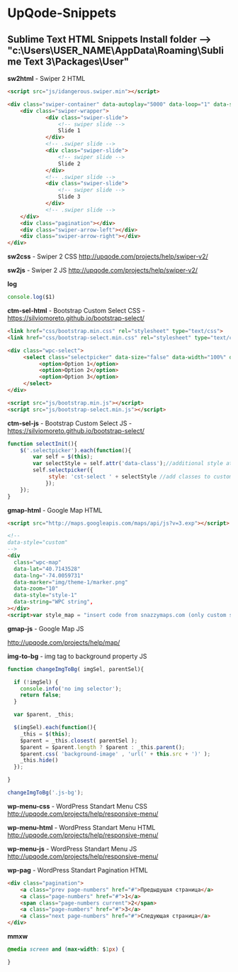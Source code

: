 # UpQode-Snippets

Sublime Text HTML Snippets
Install folder --> "c:\Users\USER_NAME\AppData\Roaming\Sublime Text 3\Packages\User\"
---

__sw2html__ - Swiper 2 HTML

```html
<script src="js/idangerous.swiper.min"></script>

<div class="swiper-container" data-autoplay="5000" data-loop="1" data-speed="1000" data-slides-per-view="responsive" data-add-slides="1" data-xs-slides="1" data-sm-slides="1" data-md-slides="1" data-lg-slides="1">
    <div class="swiper-wrapper">
            <div class="swiper-slide">
                <!-- swiper slide -->
                Slide 1
            </div>
            <!-- .swiper slide -->
            <div class="swiper-slide">
                <!-- swiper slide -->
                Slide 2
            </div>
            <!-- .swiper slide -->
            <div class="swiper-slide">
                <!-- swiper slide -->
                Slide 3
            </div>
            <!-- .swiper slide -->
    </div>
    <div class="pagination"></div>
    <div class="swiper-arrow-left"></div>
    <div class="swiper-arrow-right"></div>
</div>
```

__sw2css__ - Swiper 2 CSS
http://upqode.com/projects/help/swiper-v2/

__sw2js__ - Swiper 2 JS
http://upqode.com/projects/help/swiper-v2/

__log__

```js
console.log($1)
```

__ctm-sel-html__ - Bootstrap Custom Select CSS - https://silviomoreto.github.io/bootstrap-select/

```html
<link href="css/bootstrap.min.css" rel="stylesheet" type="text/css">
<link href="css/bootstrap-select.min.css" rel="stylesheet" type="text/css">

<div class="wpc-select">
     <select class="selectpicker" data-size="false" data-width="100%" data-class="select-1">
          <option>Option 1</option>
          <option>Option 2</option>
          <option>Option 3</option>
     </select>
</div>

<script src="js/bootstrap.min.js"></script>
<script src="js/bootstrap-select.min.js"></script>
```

__ctm-sel-js__ - Bootstrap Custom Select JS - https://silviomoreto.github.io/bootstrap-select/

```js
function selectInit(){
	$('.selectpicker').each(function(){
		var self = $(this);
		var selectStyle = self.attr('data-class');//additional style attribute, not required
		self.selectpicker({
		     style: 'cst-select ' + selectStyle //add classes to customize select field
	        });
	});
}
```

__gmap-html__ - Google Map HTML

```html
<script src="http://maps.googleapis.com/maps/api/js?v=3.exp"></script>

<!--
data-style="custom"
-->
<div
  class="wpc-map"
  data-lat="40.7143528"
  data-lng="-74.0059731"  
  data-marker="img/theme-1/marker.png"
  data-zoom="10"
  data-style="style-1"
  data-string="WPC string",
></div>
<script>var style_map = "insert code from snazzymaps.com (only custom style)"</script>
```

__gmap-js__ - Google Map JS

http://upqode.com/projects/help/map/

__img-to-bg__ - img tag to background property JS

```js
function changeImgToBg( imgSel, parentSel){

  if (!imgSel) {
    console.info('no img selector');
    return false;
  }

  var $parent, _this;

  $(imgSel).each(function(){
    _this = $(this);
    $parent = _this.closest( parentSel );
    $parent = $parent.length ? $parent : _this.parent();
    $parent.css( 'background-image' , 'url(' + this.src + ')' );
    _this.hide()
  });

}

changeImgToBg('.js-bg');
```

__wp-menu-css__ - WordPress Standart Menu CSS
http://upqode.com/projects/help/responsive-menu/

__wp-menu-html__ - WordPress Standart Menu HTML
http://upqode.com/projects/help/responsive-menu/

__wp-menu-js__ - WordPress Standart Menu JS
http://upqode.com/projects/help/responsive-menu/

__wp-pag__ - WordPress Standart Pagination HTML
```html
<div class="pagination">
	<a class="prev page-numbers" href="#">Предыдущая страница</a>
	<a class="page-numbers" href="#">1</a>
	<span class="page-numbers current">2</span>
	<a class="page-numbers" href="#">3</a>
	<a class="next page-numbers" href="#">Следующая страница</a>
</div>
```

__mmxw__
```css
@media screen and (max-width: $1px) {

}
```
